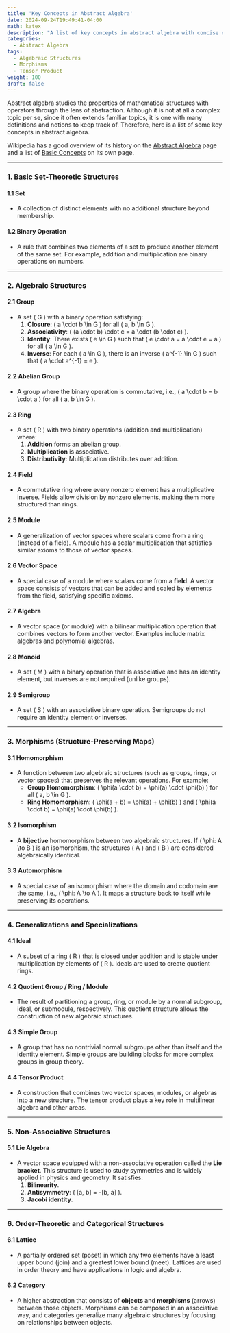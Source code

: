 ```yaml
---
title: 'Key Concepts in Abstract Algebra'
date: 2024-09-24T19:49:41-04:00
math: katex
description: "A list of key concepts in abstract algebra with concise natural language definitions."
categories:
  - Abstract Algebra
tags:
  - Algebraic Structures
  - Morphisms
  - Tensor Product
weight: 100
draft: false
---
```


Abstract algebra studies the properties of mathematical structures with operators through the lens of abstraction. Although it is not at all a complex topic per se, since it often extends familiar topics, it is one with many definitions and notions to keep track of. Therefore, here is a list of some key concepts in abstract algebra.

Wikipedia has a good overview of its history on the [Abstract Algebra](https://en.wikipedia.org/wiki/Abstract_algebra) page and a list of [Basic Concepts](https://en.wikipedia.org/wiki/List_of_basic_concepts_in_abstract_algebra) on its own page.

---

### **1. Basic Set-Theoretic Structures**

#### 1.1 **Set**
   - A collection of distinct elements with no additional structure beyond membership.

#### 1.2 **Binary Operation**
   - A rule that combines two elements of a set to produce another element of the same set. For example, addition and multiplication are binary operations on numbers.

---

### **2. Algebraic Structures**

#### 2.1 **Group**
   - A set \( G \) with a binary operation satisfying:
     1. **Closure**: \( a \cdot b \in G \) for all \( a, b \in G \).
     2. **Associativity**: \( (a \cdot b) \cdot c = a \cdot (b \cdot c) \).
     3. **Identity**: There exists \( e \in G \) such that \( e \cdot a = a \cdot e = a \) for all \( a \in G \).
     4. **Inverse**: For each \( a \in G \), there is an inverse \( a^{-1} \in G \) such that \( a \cdot a^{-1} = e \).

#### 2.2 **Abelian Group**
   - A group where the binary operation is commutative, i.e., \( a \cdot b = b \cdot a \) for all \( a, b \in G \).

#### 2.3 **Ring**
   - A set \( R \) with two binary operations (addition and multiplication) where:
     1. **Addition** forms an abelian group.
     2. **Multiplication** is associative.
     3. **Distributivity**: Multiplication distributes over addition.

#### 2.4 **Field**
   - A commutative ring where every nonzero element has a multiplicative inverse. Fields allow division by nonzero elements, making them more structured than rings.

#### 2.5 **Module**
   - A generalization of vector spaces where scalars come from a ring (instead of a field). A module has a scalar multiplication that satisfies similar axioms to those of vector spaces.

#### 2.6 **Vector Space**
   - A special case of a module where scalars come from a **field**. A vector space consists of vectors that can be added and scaled by elements from the field, satisfying specific axioms.

#### 2.7 **Algebra**
   - A vector space (or module) with a bilinear multiplication operation that combines vectors to form another vector. Examples include matrix algebras and polynomial algebras.

#### 2.8 **Monoid**
   - A set \( M \) with a binary operation that is associative and has an identity element, but inverses are not required (unlike groups).

#### 2.9 **Semigroup**
   - A set \( S \) with an associative binary operation. Semigroups do not require an identity element or inverses.

---

### **3. Morphisms (Structure-Preserving Maps)**

#### 3.1 **Homomorphism**
   - A function between two algebraic structures (such as groups, rings, or vector spaces) that preserves the relevant operations. For example:
     - **Group Homomorphism**: \( \phi(a \cdot b) = \phi(a) \cdot \phi(b) \) for all \( a, b \in G \).
     - **Ring Homomorphism**: \( \phi(a + b) = \phi(a) + \phi(b) \) and \( \phi(a \cdot b) = \phi(a) \cdot \phi(b) \).
   
#### 3.2 **Isomorphism**
   - A **bijective** homomorphism between two algebraic structures. If \( \phi: A \to B \) is an isomorphism, the structures \( A \) and \( B \) are considered algebraically identical.

#### 3.3 **Automorphism**
   - A special case of an isomorphism where the domain and codomain are the same, i.e., \( \phi: A \to A \). It maps a structure back to itself while preserving its operations.

---

### **4. Generalizations and Specializations**

#### 4.1 **Ideal**
   - A subset of a ring \( R \) that is closed under addition and is stable under multiplication by elements of \( R \). Ideals are used to create quotient rings.

#### 4.2 **Quotient Group / Ring / Module**
   - The result of partitioning a group, ring, or module by a normal subgroup, ideal, or submodule, respectively. This quotient structure allows the construction of new algebraic structures.

#### 4.3 **Simple Group**
   - A group that has no nontrivial normal subgroups other than itself and the identity element. Simple groups are building blocks for more complex groups in group theory.

#### 4.4 **Tensor Product**
   - A construction that combines two vector spaces, modules, or algebras into a new structure. The tensor product plays a key role in multilinear algebra and other areas.

---

### **5. Non-Associative Structures**

#### 5.1 **Lie Algebra**
   - A vector space equipped with a non-associative operation called the **Lie bracket**. This structure is used to study symmetries and is widely applied in physics and geometry. It satisfies:
     1. **Bilinearity**.
     2. **Antisymmetry**: \( [a, b] = -[b, a] \).
     3. **Jacobi identity**.

---

### **6. Order-Theoretic and Categorical Structures**

#### 6.1 **Lattice**
   - A partially ordered set (poset) in which any two elements have a least upper bound (join) and a greatest lower bound (meet). Lattices are used in order theory and have applications in logic and algebra.

#### 6.2 **Category**
   - A higher abstraction that consists of **objects** and **morphisms** (arrows) between those objects. Morphisms can be composed in an associative way, and categories generalize many algebraic structures by focusing on relationships between objects.